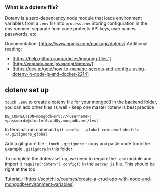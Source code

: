 ### What is a dotenv file?

Dotenv is a zero-dependency node module that loads environment variables from a `.env` file into `process.env` Storing configuration in the environment separate from code protects API keys, user names, passwords, etc.

Documentation: [https://www.npmjs.com/package/dotenv]
Additional reading:

- [https://help.github.com/articles/ignoring-files/ ]
- [http://zetcode.com/javascript/dotenv/]
- [https://dev.to/getd/how-to-manage-secrets-and-configs-using-dotenv-in-node-js-and-docker-2214]

## dotenv set up

`touch .env` to create a dotenv file for your mongodB in the backend folder, you can add other files as well - keep one master dotenv is best practice

```
DB_CONNECTION=mongodb+srv://<username>:<password>@cluster0.xfd8y.mongodb.net/test
```

In terminal run command `git config --global core.excludesfile ~/.gitignore_global`

Add a gitignore file - `touch .gitignore` - copy and paste code from the example `.gitignore` in this folder

To complete the dotenv set up, we need to require the `.env` module and import it `require("dotenv").config()` in the `server.js` file. This should be right at the top

TutoriaL: [https://scotch.io/courses/create-a-crud-app-with-node-and-mongodb/environment-variables]
